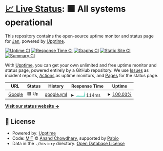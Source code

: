 # [📈 Live Status](https://demo.upptime.js.org): <!--live status--> **🟩 All systems operational**

This repository contains the open-source uptime monitor and status page for [Jan](https://demo.upptime.js.org), powered by [Upptime](https://github.com/upptime/upptime).

[![Uptime CI](https://github.com/modelrailroader/status-iPad-FAQ/workflows/Uptime%20CI/badge.svg)](https://github.com/modelrailroader/status-iPad-FAQ/actions?query=workflow%3A%22Uptime+CI%22)
[![Response Time CI](https://github.com/modelrailroader/status-iPad-FAQ/workflows/Response%20Time%20CI/badge.svg)](https://github.com/modelrailroader/status-iPad-FAQ/actions?query=workflow%3A%22Response+Time+CI%22)
[![Graphs CI](https://github.com/modelrailroader/status-iPad-FAQ/workflows/Graphs%20CI/badge.svg)](https://github.com/modelrailroader/status-iPad-FAQ/actions?query=workflow%3A%22Graphs+CI%22)
[![Static Site CI](https://github.com/modelrailroader/status-iPad-FAQ/workflows/Static%20Site%20CI/badge.svg)](https://github.com/modelrailroader/status-iPad-FAQ/actions?query=workflow%3A%22Static+Site+CI%22)
[![Summary CI](https://github.com/modelrailroader/status-iPad-FAQ/workflows/Summary%20CI/badge.svg)](https://github.com/modelrailroader/status-iPad-FAQ/actions?query=workflow%3A%22Summary+CI%22)

With [Upptime](https://upptime.js.org), you can get your own unlimited and free uptime monitor and status page, powered entirely by a GitHub repository. We use [Issues](https://github.com/modelrailroader/status-iPad-FAQ/issues) as incident reports, [Actions](https://github.com/modelrailroader/status-iPad-FAQ/actions) as uptime monitors, and [Pages](https://demo.upptime.js.org) for the status page.

<!--start: status pages-->
<!-- This summary is generated by Upptime (https://github.com/upptime/upptime) -->
<!-- Do not edit this manually, your changes will be overwritten -->
<!-- prettier-ignore -->
| URL | Status | History | Response Time | Uptime |
| --- | ------ | ------- | ------------- | ------ |
| <img alt="" src="https://icons.duckduckgo.com/ip3/www.google.com.ico" height="13"> [Google](https://www.google.com) | 🟩 Up | [google.yml](https://github.com/modelrailroader/status-iPad-FAQ/commits/HEAD/history/google.yml) | <details><summary><img alt="Response time graph" src="./graphs/google/response-time-week.png" height="20"> 114ms</summary><br><a href="https://status.jans-allerlei.de/history/google"><img alt="Response time 106" src="https://img.shields.io/endpoint?url=https%3A%2F%2Fraw.githubusercontent.com%2Fmodelrailroader%2Fstatus-iPad-FAQ%2FHEAD%2Fapi%2Fgoogle%2Fresponse-time.json"></a><br><a href="https://status.jans-allerlei.de/history/google"><img alt="24-hour response time 368" src="https://img.shields.io/endpoint?url=https%3A%2F%2Fraw.githubusercontent.com%2Fmodelrailroader%2Fstatus-iPad-FAQ%2FHEAD%2Fapi%2Fgoogle%2Fresponse-time-day.json"></a><br><a href="https://status.jans-allerlei.de/history/google"><img alt="7-day response time 114" src="https://img.shields.io/endpoint?url=https%3A%2F%2Fraw.githubusercontent.com%2Fmodelrailroader%2Fstatus-iPad-FAQ%2FHEAD%2Fapi%2Fgoogle%2Fresponse-time-week.json"></a><br><a href="https://status.jans-allerlei.de/history/google"><img alt="30-day response time 106" src="https://img.shields.io/endpoint?url=https%3A%2F%2Fraw.githubusercontent.com%2Fmodelrailroader%2Fstatus-iPad-FAQ%2FHEAD%2Fapi%2Fgoogle%2Fresponse-time-month.json"></a><br><a href="https://status.jans-allerlei.de/history/google"><img alt="1-year response time 106" src="https://img.shields.io/endpoint?url=https%3A%2F%2Fraw.githubusercontent.com%2Fmodelrailroader%2Fstatus-iPad-FAQ%2FHEAD%2Fapi%2Fgoogle%2Fresponse-time-year.json"></a></details> | <details><summary><a href="https://status.jans-allerlei.de/history/google">100.00%</a></summary><a href="https://status.jans-allerlei.de/history/google"><img alt="All-time uptime 99.98%" src="https://img.shields.io/endpoint?url=https%3A%2F%2Fraw.githubusercontent.com%2Fmodelrailroader%2Fstatus-iPad-FAQ%2FHEAD%2Fapi%2Fgoogle%2Fuptime.json"></a><br><a href="https://status.jans-allerlei.de/history/google"><img alt="24-hour uptime 100.00%" src="https://img.shields.io/endpoint?url=https%3A%2F%2Fraw.githubusercontent.com%2Fmodelrailroader%2Fstatus-iPad-FAQ%2FHEAD%2Fapi%2Fgoogle%2Fuptime-day.json"></a><br><a href="https://status.jans-allerlei.de/history/google"><img alt="7-day uptime 100.00%" src="https://img.shields.io/endpoint?url=https%3A%2F%2Fraw.githubusercontent.com%2Fmodelrailroader%2Fstatus-iPad-FAQ%2FHEAD%2Fapi%2Fgoogle%2Fuptime-week.json"></a><br><a href="https://status.jans-allerlei.de/history/google"><img alt="30-day uptime 100.00%" src="https://img.shields.io/endpoint?url=https%3A%2F%2Fraw.githubusercontent.com%2Fmodelrailroader%2Fstatus-iPad-FAQ%2FHEAD%2Fapi%2Fgoogle%2Fuptime-month.json"></a><br><a href="https://status.jans-allerlei.de/history/google"><img alt="1-year uptime 99.98%" src="https://img.shields.io/endpoint?url=https%3A%2F%2Fraw.githubusercontent.com%2Fmodelrailroader%2Fstatus-iPad-FAQ%2FHEAD%2Fapi%2Fgoogle%2Fuptime-year.json"></a></details>

<!--end: status pages-->

[**Visit our status website →**](https://demo.upptime.js.org)

## 📄 License

- Powered by: [Upptime](https://github.com/upptime/upptime)
- Code: [MIT](./LICENSE) © [Anand Chowdhary](https://anandchowdhary.com), supported by [Pabio](https://pabio.com)
- Data in the `./history` directory: [Open Database License](https://opendatacommons.org/licenses/odbl/1-0/)
